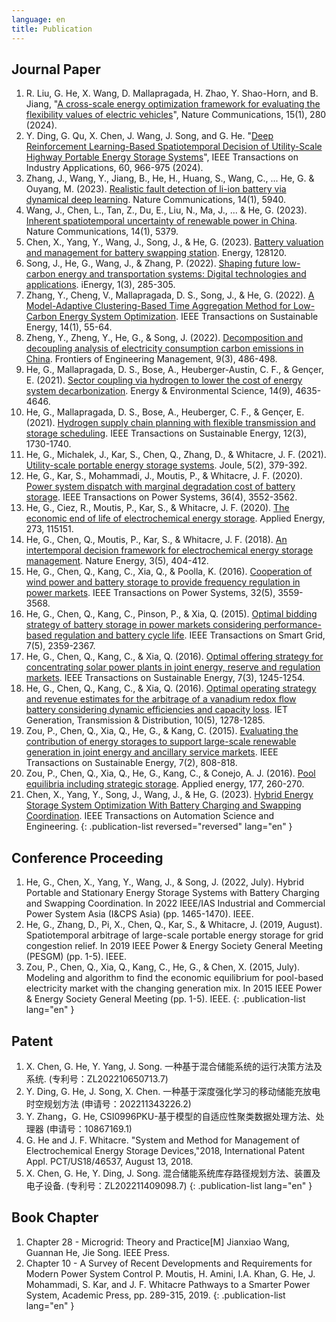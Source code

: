 ```yaml
---
language: en
title: Publication
---
```

## Journal Paper
1. R. Liu, G. He, X. Wang, D. Mallapragada, H. Zhao, Y. Shao-Horn, and B. Jiang, "[A cross-scale energy optimization framework for evaluating the flexibility values of electric vehicles](https://www.nature.com/articles/s41467-023-43884-x.pdf)", Nature Communications, 15(1), 280 (2024).
2. Y. Ding, G. Qu, X. Chen, J. Wang, J. Song, and G. He. "[Deep Reinforcement Learning-Based Spatiotemporal Decision of Utility-Scale Highway Portable Energy Storage Systems](https://ieeexplore.ieee.org/stamp/stamp.jsp?tp=&arnumber=10122695)", IEEE Transactions on Industry Applications, 60, 966-975 (2024).
3. Zhang, J., Wang, Y., Jiang, B., He, H., Huang, S., Wang, C., ... He, G. & Ouyang, M. (2023). [Realistic fault detection of li-ion battery via dynamical deep learning](https://www.nature.com/articles/s41467-023-41226-5). Nature Communications, 14(1), 5940.
4. Wang, J., Chen, L., Tan, Z., Du, E., Liu, N., Ma, J., ... & He, G. (2023). [Inherent spatiotemporal uncertainty of renewable power in China](https://www.nature.com/articles/s41467-023-40670-7). Nature Communications, 14(1), 5379.
5. Chen, X., Yang, Y., Wang, J., Song, J., & He, G. (2023). [Battery valuation and management for battery swapping station](https://www.sciencedirect.com/science/article/abs/pii/S0360544223015141). Energy, 128120.
6. Song, J., He, G., Wang, J., & Zhang, P. (2022). [Shaping future low-carbon energy and transportation systems: Digital technologies and applications](https://www.sciopen.com/article/10.23919/IEN.2022.0040). iEnergy, 1(3), 285-305.
7. Zhang, Y., Cheng, V., Mallapragada, D. S., Song, J., & He, G. (2022). [A Model-Adaptive Clustering-Based Time Aggregation Method for Low-Carbon Energy System Optimization](https://ieeexplore.ieee.org/document/9860080). IEEE Transactions on Sustainable Energy, 14(1), 55-64.
8. Zheng, Y., Zheng, Y., He, G., & Song, J. (2022). [Decomposition and decoupling analysis of electricity consumption carbon emissions in China](https://journal.hep.com.cn/fem/EN/10.1007/s42524-022-0215-3). Frontiers of Engineering Management, 9(3), 486-498.
9. He, G., Mallapragada, D. S., Bose, A., Heuberger-Austin, C. F., & Gençer, E. (2021). [Sector coupling via hydrogen to lower the cost of energy system decarbonization](https://pubs.rsc.org/en/content/articlehtml/2021/ee/d1ee00627d). Energy & Environmental Science, 14(9), 4635-4646.
10. He, G., Mallapragada, D. S., Bose, A., Heuberger, C. F., & Gençer, E. (2021). [Hydrogen supply chain planning with flexible transmission and storage scheduling](https://ieeexplore.ieee.org/abstract/document/9371425). IEEE Transactions on Sustainable Energy, 12(3), 1730-1740.
11. He, G., Michalek, J., Kar, S., Chen, Q., Zhang, D., & Whitacre, J. F. (2021). [Utility-scale portable energy storage systems](https://www.sciencedirect.com/science/article/pii/S2542435120305730). Joule, 5(2), 379-392.
12. He, G., Kar, S., Mohammadi, J., Moutis, P., & Whitacre, J. F. (2020). [Power system dispatch with marginal degradation cost of battery storage](https://ieeexplore.ieee.org/abstract/document/9311775). IEEE Transactions on Power Systems, 36(4), 3552-3562.
13. He, G., Ciez, R., Moutis, P., Kar, S., & Whitacre, J. F. (2020). [The economic end of life of electrochemical energy storage](https://www.sciencedirect.com/science/article/pii/S0306261920306632). Applied Energy, 273, 115151.
14. He, G., Chen, Q., Moutis, P., Kar, S., & Whitacre, J. F. (2018). [An intertemporal decision framework for electrochemical energy storage management](https://www.nature.com/articles/s41560-018-0129-9). Nature Energy, 3(5), 404-412.
15. He, G., Chen, Q., Kang, C., Xia, Q., & Poolla, K. (2016). [Cooperation of wind power and battery storage to provide frequency regulation in power markets](https://ieeexplore.ieee.org/abstract/document/7797224/). IEEE Transactions on Power Systems, 32(5), 3559-3568.
16. He, G., Chen, Q., Kang, C., Pinson, P., & Xia, Q. (2015). [Optimal bidding strategy of battery storage in power markets considering performance-based regulation and battery cycle life](https://ieeexplore.ieee.org/abstract/document/7106509/). IEEE Transactions on Smart Grid, 7(5), 2359-2367.
17. He, G., Chen, Q., Kang, C., & Xia, Q. (2016). [Optimal offering strategy for concentrating solar power plants in joint energy, reserve and regulation markets](https://ieeexplore.ieee.org/abstract/document/7437454). IEEE Transactions on Sustainable Energy, 7(3), 1245-1254.
18. He, G., Chen, Q., Kang, C., & Xia, Q. (2016). [Optimal operating strategy and revenue estimates for the arbitrage of a vanadium redox flow battery considering dynamic efficiencies and capacity loss](https://ietresearch.onlinelibrary.wiley.com/doi/full/10.1049/iet-gtd.2015.0373). IET Generation, Transmission & Distribution, 10(5), 1278-1285.
19. Zou, P., Chen, Q., Xia, Q., He, G., & Kang, C. (2015). [Evaluating the contribution of energy storages to support large-scale renewable generation in joint energy and ancillary service markets](https://ieeexplore.ieee.org/abstract/document/7337454). IEEE Transactions on Sustainable Energy, 7(2), 808-818.
20. Zou, P., Chen, Q., Xia, Q., He, G., Kang, C., & Conejo, A. J. (2016). [Pool equilibria including strategic storage](https://www.sciencedirect.com/science/article/abs/pii/S0306261916307097). Applied energy, 177, 260-270.
21. Chen, X., Yang, Y., Song, J., Wang, J., & He, G. (2023). [Hybrid Energy Storage System Optimization With Battery Charging and Swapping Coordination](https://ieeexplore.ieee.org/abstract/document/10192528). IEEE Transactions on Automation Science and Engineering.
{: .publication-list reversed="reversed" lang="en" }

## Conference Proceeding
1. He, G., Chen, X., Yang, Y., Wang, J., & Song, J. (2022, July). Hybrid Portable and Stationary Energy Storage Systems with Battery Charging and Swapping Coordination. In 2022 IEEE/IAS Industrial and Commercial Power System Asia (I&CPS Asia) (pp. 1465-1470). IEEE. 
1. He, G., Zhang, D., Pi, X., Chen, Q., Kar, S., & Whitacre, J. (2019, August). Spatiotemporal arbitrage of large-scale portable energy storage for grid congestion relief. In 2019 IEEE Power & Energy Society General Meeting (PESGM) (pp. 1-5). IEEE.
1. Zou, P., Chen, Q., Xia, Q., Kang, C., He, G., & Chen, X. (2015, July). Modeling and algorithm to find the economic equilibrium for pool-based electricity market with the changing generation mix. In 2015 IEEE Power & Energy Society General Meeting (pp. 1-5). IEEE.
{: .publication-list lang="en" }

## Patent
1. X. Chen, G. He, Y. Yang, J. Song. 一种基于混合储能系统的运行决策方法及系统. (专利号：ZL202210650713.7)
1. Y. Ding, G. He, J. Song, X. Chen. 一种基于深度强化学习的移动储能充放电时空规划方法 (申请号：202211343226.2)
1. Y. Zhang，G. He, CSI0996PKU-基于模型的自适应性聚类数据处理方法、处理器 (申请号：10867169.1)
1. G. He and J. F. Whitacre. "System and Method for Management of Electrochemical Energy Storage Devices,"2018, International Patent Appl. PCT/US18/46537, August 13, 2018.
1. X. Chen, G. He, Y. Ding, J. Song. 混合储能系统库存路径规划方法、装置及电子设备. (专利号：ZL202211409098.7)
{: .publication-list lang="en" }

## Book Chapter
1. Chapter 28 - Microgrid: Theory and Practice[M] Jianxiao Wang, Guannan He, Jie Song. IEEE Press.
1. Chapter 10 - A Survey of Recent Developments and Requirements for Modern Power System Control P. Moutis, H. Amini, I.A. Khan, G. He, J. Mohammadi, S. Kar, and J. F. Whitacre Pathways to a Smarter Power System, Academic Press, pp. 289-315, 2019.
{: .publication-list lang="en" }
